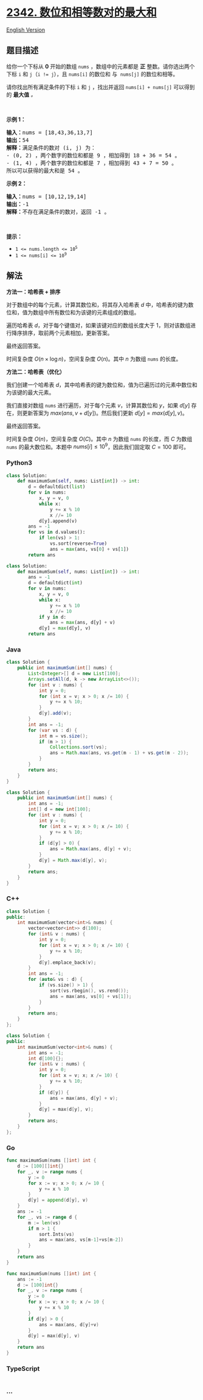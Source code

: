 # [2342. 数位和相等数对的最大和](https://leetcode.cn/problems/max-sum-of-a-pair-with-equal-sum-of-digits)

[English Version](/solution/2300-2399/2342.Max%20Sum%20of%20a%20Pair%20With%20Equal%20Sum%20of%20Digits/README_EN.md)

## 题目描述

<!-- 这里写题目描述 -->

<p>给你一个下标从 <strong>0</strong> 开始的数组 <code>nums</code> ，数组中的元素都是 <strong>正</strong> 整数。请你选出两个下标 <code>i</code> 和 <code>j</code>（<code>i != j</code>），且 <code>nums[i]</code> 的数位和 与&nbsp; <code>nums[j]</code> 的数位和相等。</p>

<p>请你找出所有满足条件的下标 <code>i</code> 和 <code>j</code> ，找出并返回<em> </em><code>nums[i] + nums[j]</code><em> </em>可以得到的 <strong>最大值</strong> <em>。</em></p>

<p>&nbsp;</p>

<p><strong>示例 1：</strong></p>

<pre>
<strong>输入：</strong>nums = [18,43,36,13,7]
<strong>输出：</strong>54
<strong>解释：</strong>满足条件的数对 (i, j) 为：
- (0, 2) ，两个数字的数位和都是 9 ，相加得到 18 + 36 = 54 。
- (1, 4) ，两个数字的数位和都是 7 ，相加得到 43 + 7 = 50 。
所以可以获得的最大和是 54 。</pre>

<p><strong>示例 2：</strong></p>

<pre>
<strong>输入：</strong>nums = [10,12,19,14]
<strong>输出：</strong>-1
<strong>解释：</strong>不存在满足条件的数对，返回 -1 。
</pre>

<p>&nbsp;</p>

<p><strong>提示：</strong></p>

<ul>
	<li><code>1 &lt;= nums.length &lt;= 10<sup>5</sup></code></li>
	<li><code>1 &lt;= nums[i] &lt;= 10<sup>9</sup></code></li>
</ul>

## 解法

<!-- 这里可写通用的实现逻辑 -->

**方法一：哈希表 + 排序**

对于数组中的每个元素，计算其数位和，将其存入哈希表 $d$ 中，哈希表的键为数位和，值为数组中所有数位和为该键的元素组成的数组。

遍历哈希表 $d$，对于每个键值对，如果该键对应的数组长度大于 $1$，则对该数组进行降序排序，取前两个元素相加，更新答案。

最终返回答案。

时间复杂度 $O(n \times \log n)$，空间复杂度 $O(n)$。其中 $n$ 为数组 `nums` 的长度。

**方法二：哈希表（优化）**

我们创建一个哈希表 $d$，其中哈希表的键为数位和，值为已遍历过的元素中数位和为该键的最大元素。

我们直接对数组 `nums` 进行遍历，对于每个元素 $v$，计算其数位和 $y$，如果 $d[y]$ 存在，则更新答案为 $max(ans, v + d[y])$。然后我们更新 $d[y]=max(d[y], v)$。

最终返回答案。

时间复杂度 $O(n)$，空间复杂度 $O(C)$。其中 $n$ 为数组 `nums` 的长度，而 $C$ 为数组 `nums` 的最大数位和。本题中 $nums[i] \leq 10^9$，因此我们固定取 $C=100$ 即可。

<!-- tabs:start -->

### **Python3**

<!-- 这里可写当前语言的特殊实现逻辑 -->

```python
class Solution:
    def maximumSum(self, nums: List[int]) -> int:
        d = defaultdict(list)
        for v in nums:
            x, y = v, 0
            while x:
                y += x % 10
                x //= 10
            d[y].append(v)
        ans = -1
        for vs in d.values():
            if len(vs) > 1:
                vs.sort(reverse=True)
                ans = max(ans, vs[0] + vs[1])
        return ans
```

```python
class Solution:
    def maximumSum(self, nums: List[int]) -> int:
        ans = -1
        d = defaultdict(int)
        for v in nums:
            x, y = v, 0
            while x:
                y += x % 10
                x //= 10
            if y in d:
                ans = max(ans, d[y] + v)
            d[y] = max(d[y], v)
        return ans
```

### **Java**

<!-- 这里可写当前语言的特殊实现逻辑 -->

```java
class Solution {
    public int maximumSum(int[] nums) {
        List<Integer>[] d = new List[100];
        Arrays.setAll(d, k -> new ArrayList<>());
        for (int v : nums) {
            int y = 0;
            for (int x = v; x > 0; x /= 10) {
                y += x % 10;
            }
            d[y].add(v);
        }
        int ans = -1;
        for (var vs : d) {
            int m = vs.size();
            if (m > 1) {
                Collections.sort(vs);
                ans = Math.max(ans, vs.get(m - 1) + vs.get(m - 2));
            }
        }
        return ans;
    }
}
```

```java
class Solution {
    public int maximumSum(int[] nums) {
        int ans = -1;
        int[] d = new int[100];
        for (int v : nums) {
            int y = 0;
            for (int x = v; x > 0; x /= 10) {
                y += x % 10;
            }
            if (d[y] > 0) {
                ans = Math.max(ans, d[y] + v);
            }
            d[y] = Math.max(d[y], v);
        }
        return ans;
    }
}
```

### **C++**

```cpp
class Solution {
public:
    int maximumSum(vector<int>& nums) {
        vector<vector<int>> d(100);
        for (int& v : nums) {
            int y = 0;
            for (int x = v; x > 0; x /= 10) {
                y += x % 10;
            }
            d[y].emplace_back(v);
        }
        int ans = -1;
        for (auto& vs : d) {
            if (vs.size() > 1) {
                sort(vs.rbegin(), vs.rend());
                ans = max(ans, vs[0] + vs[1]);
            }
        }
        return ans;
    }
};
```

```cpp
class Solution {
public:
    int maximumSum(vector<int>& nums) {
        int ans = -1;
        int d[100]{};
        for (int& v : nums) {
            int y = 0;
            for (int x = v; x; x /= 10) {
                y += x % 10;
            }
            if (d[y]) {
                ans = max(ans, d[y] + v);
            }
            d[y] = max(d[y], v);
        }
        return ans;
    }
};
```

### **Go**

```go
func maximumSum(nums []int) int {
	d := [100][]int{}
	for _, v := range nums {
		y := 0
		for x := v; x > 0; x /= 10 {
			y += x % 10
		}
		d[y] = append(d[y], v)
	}
	ans := -1
	for _, vs := range d {
		m := len(vs)
		if m > 1 {
			sort.Ints(vs)
			ans = max(ans, vs[m-1]+vs[m-2])
		}
	}
	return ans
}
```

```go
func maximumSum(nums []int) int {
	ans := -1
	d := [100]int{}
	for _, v := range nums {
		y := 0
		for x := v; x > 0; x /= 10 {
			y += x % 10
		}
		if d[y] > 0 {
			ans = max(ans, d[y]+v)
		}
		d[y] = max(d[y], v)
	}
	return ans
}
```

### **TypeScript**

```ts

```

### **...**

```

```

<!-- tabs:end -->
